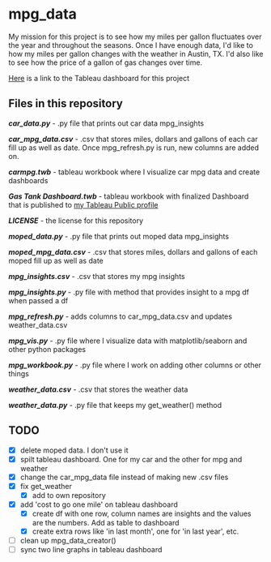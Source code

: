 # mpg_data

My mission for this project is to see how my miles per gallon fluctuates over the year and throughout the seasons. Once I have enough data, I'd like to how my miles per gallon changes with the weather in Austin, TX. I'd also like to see how the price of a gallon of gas changes over time.

[Here](https://public.tableau.com/profile/ethan.fuerst#!/vizhome/mpgdatavis/GasTankDashboard) is a link to the Tableau dashboard for this project

## Files in this repository

__*car_data.py*__ - .py file that prints out car data mpg_insights

__*car_mpg_data.csv*__ - .csv that stores miles, dollars and gallons of each car fill up as well as date. Once mpg_refresh.py is run, new columns are added on.

__*carmpg.twb*__ - tableau workbook where I visualize car mpg data and create dashboards

__*Gas Tank Dashboard.twb*__ - tableau workbook with finalized Dashboard that is published to [my Tableau Public profile](https://public.tableau.com/profile/ethan.fuerst#!/)

__*LICENSE*__ - the license for this repository

__*moped_data.py*__ - .py file that prints out moped data mpg_insights

__*moped_mpg_data.csv*__ - .csv that stores miles, dollars and gallons of each moped fill up as well as date

__*mpg_insights.csv*__ - .csv that stores my mpg insights

__*mpg_insights.py*__ - .py file with method that provides insight to a mpg df when passed a df

__*mpg_refresh.py*__ - adds columns to car_mpg_data.csv and updates weather_data.csv

__*mpg_vis.py*__ - .py file where I visualize data with matplotlib/seaborn and other python packages

__*mpg_workbook.py*__ - .py file where I work on adding other columns or other things

__*weather_data.csv*__ - .csv that stores the weather data

__*weather_data.py*__ - .py file that keeps my get_weather() method

## TODO

- [x] delete moped data. I don't use it
- [x] spilt tableau dashboard. One for my car and the other for mpg and weather
- [X] change the car_mpg_data file instead of making new .csv files
- [x] fix get_weather
  - [x] add to own repository
- [x] add 'cost to go one mile' on tableau dashboard
  - [x] create df with one row, column names are insights and the values are the numbers. Add as table to dashboard
  - [x] create extra rows like 'in last month', one for 'in last year', etc.
- [ ] clean up mpg_data_creator()
- [ ] sync two line graphs in tableau dashboard
